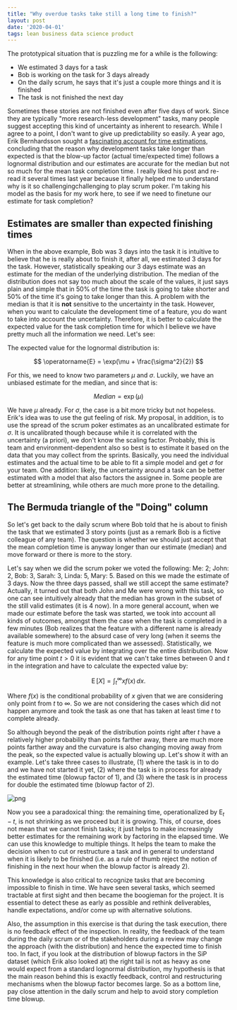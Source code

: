 ```yaml
---
title: "Why overdue tasks take still a long time to finish?"
layout: post
date: '2020-04-01'
tags: lean business data science product
---
```


The prototypical situation that is puzzling me for a while is the following:
- We estimated 3 days for a task
- Bob is working on the task for 3 days already
- On the daily scrum, he says that it's just a couple more things and it is finished
- The task is not finished the next day

Sometimes these stories are not finished even after five days of work. Since they are typically "more research-less development" tasks, many people suggest accepting this kind of uncertainty as inherent to research. While I agree to a point, I don't want to give up predictability so easily. A year ago, Erik Bernhardsson sought a [fascinating account for time estimations](https://erikbern.com/2019/04/15/why-software-projects-take-longer-than-you-think-a-statistical-model.html), concluding that the reason why development tasks take longer than expected is that the blow-up factor (actual time/expected time) follows a lognormal distribution and our estimates are accurate for the median but not so much for the mean task completion time. I really liked his post and re-read it several times last year because it finally helped me to understand why is it so challengingchallenging to play scrum poker. I'm taking his model as the basis for my work here, to see if we need to finetune our estimate for task completion? 

## Estimates are smaller than expected finishing times

When in the above example, Bob was 3 days into the task it is intuitive to believe that he is really about to finish it, after all, we estimated 3 days for the task. However, statistically speaking our 3 days estimate was an estimate for the median of the underlying distribution. The median of the distribution does not say too much about the scale of the values, it just says plain and simple that in 50% of the time the task is going to take shorter and 50% of the time it's going to take longer than this. A problem with the median is that it is __not__ sensitive to the uncertainty in the task. However, when you want to calculate the development time of a feature, you do want to take into account the uncertainty. Therefore, it is better to calculate the expected value for the task completion time for which I believe we have pretty much all the information we need. Let's see:

The expected value for the lognormal distribution is:

$$ \operatorname{E} = \exp(\mu + \frac{\sigma^2}{2}) $$

For this, we need to know two parameters $\mu$ and $\sigma$. Luckily, we have an unbiased estimate for the median, and since that is:

$$ Median = \exp(\mu) $$

We have $\mu$ already. For $\sigma$, the case is a bit more tricky but not hopeless. Erik's idea was to use the gut feeling of risk. My proposal, in addition, is to use the spread of the scrum poker estimates as an uncalibrated estimate for $\sigma$. It is uncalibrated though because while it is correlated with the uncertainty (a priori), we don't know the scaling factor. Probably, this is team and environment-dependent also so best is to estimate it based on the data that you may collect from the sprints. Basically, you need the individual estimates and the actual time to be able to fit a simple model and get $\sigma$ for your team. One addition: likely, the uncertainty around a task can be better estimated with a model that also factors the assignee in. Some people are better at streamlining, while others are much more prone to the detailing. 

## The Bermuda triangle of the "Doing" column

So let's get back to the daily scrum where Bob told that he is about to finish the task that we estimated 3 story points (just as a remark Bob is a fictive colleague of any team). The question is whether we should just accept that the mean completion time is anyway longer than our estimate (median) and move forward or there is more to the story.

Let's say when we did the scrum poker we voted the following: Me: 2; John: 2, Bob: 3, Sarah: 3, Linda: 5, Mary: 5. Based on this we made the estimate of 3 days. Now the three days passed, shall we still accept the same estimate? Actually, it turned out that both John and Me were wrong with this task, so one can see intuitively already that the median has grown in the subset of the still valid estimates (it is 4 now). In a more general account, when we made our estimate before the task was started, we took into account all kinds of outcomes, amongst them the case when the task is completed in a few minutes (Bob realizes that the feature with a different name is already available somewhere) to the absurd case of very long (when it seems the feature is much more complicated than we assessed). Statistically, we calculate the expected value by integrating over the entire distribution. Now for any time point $t > 0$ it is evident that we can't take times between 0 and $t$ in the integration and have to calculate the expected value by:

$$ \operatorname{E}[X] = \int_{t}^{\infty} x f(x)\, dx. $$

Where $f(x)$ is the conditional probability of $x$ given that we are considering only point from $t$ to  $\infty$. So we are not considering the cases which did not happen anymore and took the task as one that has taken at least time $t$ to complete already.

So although beyond the peak of the distribution points right after $t$ have a relatively higher probability than points farther away, there are much more points farther away and the curvature is also changing moving away from the peak, so the expected value is actually blowing up. Let's show it with an example. Let's take three cases to illustrate, (1) where the task is in to do and we have not started it yet, (2) where the task is in process for already the estimated time (blowup factor of 1), and (3) where the task is in process for double the estimated time (blowup factor of 2).

![png](https://cdn-images-1.medium.com/max/1000/1*R2GEZ5OapLO0L-tZlECiMg.png)


Now you see a paradoxical thing: the remaining time, operationalized by $\operatorname{E}_t - t$, is not shrinking as we proceed but it is growing. This, of course, does not mean that we cannot finish tasks; it just helps to make increasingly better estimates for the remaining work by factoring in the elapsed time. We can use this knowledge to multiple things. It helps the team to make the decision when to cut or restructure a task and in general to understand when it is likely to be finished (i.e. as a rule of thumb reject the notion of finishing in the next hour when the blowup factor is already 2). 

This knowledge is also critical to recognize tasks that are becoming impossible to finish in time. We have seen several tasks, which seemed tractable at first sight and then became the boogieman for the project. It is essential to detect these as early as possible and rethink deliverables, handle expectations, and/or come up with alternative solutions. 

Also, the assumption in this exercise is that during the task execution, there is no feedback effect of the inspection. In reality, the feedback of the team during the daily scrum or of the stakeholders during a review may change the approach (with the distribution) and hence the expected time to finish too. In fact, if you look at the distribution of blowup factors in the SiP dataset (which Erik also looked at) the right tail is not as heavy as one would expect from a standard lognormal distribution, my hypothesis is that the main reason behind this is exactly feedback, control and restructuring mechanisms when the blowup factor becomes large. So as a bottom line, pay close attention in the daily scrum and help to avoid story completion time blowup. 


